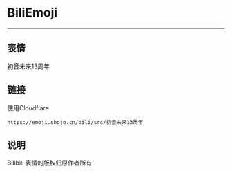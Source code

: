 # BiliEmoji
---
## 表情
初音未来13周年
## 链接
使用Cloudflare
```
https://emoji.shojo.cn/bili/src/初音未来13周年
```
## 说明
Bilibili 表情的版权归原作者所有

